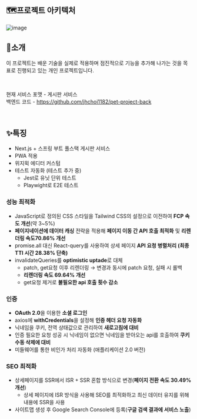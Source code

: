 ## 🗺프로젝트 아키텍처

![image](https://github.com/jhchoi1182/pet-project-front/assets/116577489/3048682b-6ede-4a83-8fa5-3893bd142d0a)

## 🎉소개

이 프로젝트는 배운 기술을 실제로 적용하며 점진적으로 기능을 추가해 나가는 것을 목표로 진행되고 있는 개인 프로젝트입니다.

<br>

현재 서비스 포맷 - 게시판 서비스  
백엔드 코드 - https://github.com/jhchoi1182/pet-project-back

<br>

## ✨특징

- Next.js + 스프링 부트 풀스택 게시판 서비스
- PWA 적용
- 위지윅 에디터 커스텀
- 테스트 자동화 (테스트 추가 중)
  - Jest로 유닛 단위 테스트
  - Playwight로 E2E 테스트

### 성능 최적화

- JavaScript로 정의된 CSS 스타일을 Tailwind CSS의 설정으로 이전하여 **FCP 속도 개선**(약 3~5%)
- **페이지네이션에 데이터 캐싱** 전략을 적용해 **페이지 이동 간 API 호출 최적화** 및 **리렌더링 속도70.86% 개선**
- promise.all 대신 React-query를 사용하여 상세 페이지 **API 요청 병렬처리 (최종 TTI 시간 28.38% 단축)**
- invalidateQueries를 **optimistic uptade**로 대체
  - patch, get요청 이후 리렌더링 → 변경과 동시에 patch 요청, 실패 시 롤백
  - **리렌더링 속도 69.64% 개선**
  - get요청 제거로 **불필요한 api 호출 횟수 감소**

### 인증

- **OAuth 2.0**을 이용한 **소셜 로그인**
- axios에 **withCredentials**을 설정해 **인증 헤더 요청 자동화**
- 닉네임을 쿠키, 전역 상태값으로 관리하여 **새로고침에 대비**
- 인증 필요한 요청 성공 시 닉네임이 없으면 닉네임을 받아오는 api를 호출하여 **쿠키 수동 삭제에 대비**
- 미들웨어를 통한 비인가 처리 자동화 (애플리케이션 2.0 버전)

### SEO 최적화

- 상세페이지를 SSR에서 ISR + SSR 혼합 방식으로 변경(**페이지 전환 속도 30.49% 개선**)
  - 상세 페이지에 ISR 방식을 사용해 SEO를 최적화하고 최신 데이터 유지를 위해 내용에 SSR을 사용
- 사이트맵 생성 후 Google Search Console에 등록(**구글 검색 결과에 서비스 노출**)
